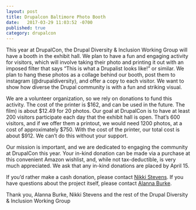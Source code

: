 ```yaml
---
layout: post
title: Drupalcon Baltimore Photo Booth
date:   2017-03-29 11:03:52 -0700
published: true
category: drupalcon
---
```


This year at DrupalCon, the Drupal Diversity & Inclusion Working Group will have a booth in the
exhibit hall. We plan to have a fun and engaging activity for visitors, which will involve taking their
photo and printing it out with an imposed filter that says “This is what a Drupalist looks like!” or
similar. We plan to hang these photos as a collage behind our booth, post them to instagram
(@drupaldiversity), and offer a copy to each visitor. We want to show how diverse the Drupal
community is with a fun and striking visual.

We are a volunteer organization, so we rely on donations to fund this activity. The cost of the
printer is $162, and can be used in the future. The film) is about $12.49 for 20 photos.
Our goal at DrupalCon is to have at least 200 visitors participate each day that the exhibit hall is
open. That’s 600 visitors, and if we offer them a printout, we would need 1200 photos, at a cost
of approximately $750. With the cost of the printer, our total cost is about $912. We can’t do this
without your support.

Our mission is important, and we are dedicated to engaging the community at DrupalCon this
year. Your in-kind donation can be made via a purchase at this convenient Amazon wishlist, and,
while not tax-deductible, is very much appreciated. We ask that any in-kind donations are placed
by April 15.

If you’d rather make a cash donation, please contact <a href="mailto:nikki@kanopistudios.com">Nikki Stevens</a>. If you have questions about the project itself, please contact <a href="mailto:alanna@chromatichq.com">Alanna Burke</a>.


Thank you,
Alanna Burke, Nikki Stevens and the rest of the Drupal Diversity & Inclusion Working Group
